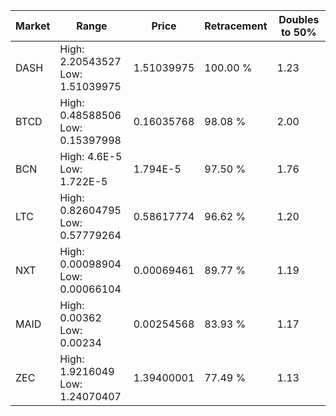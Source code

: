 | Market | Range | Price| Retracement | Doubles to 50% |
| --- | --- | --- | --- | --- |
| DASH | High: 2.20543527<br />Low: 1.51039975 | 1.51039975 | 100.00 % | 1.23 |
| BTCD | High: 0.48588506<br />Low: 0.15397998 | 0.16035768 | 98.08 % | 2.00 |
| BCN | High: 4.6E-5<br />Low: 1.722E-5 | 1.794E-5 | 97.50 % | 1.76 |
| LTC | High: 0.82604795<br />Low: 0.57779264 | 0.58617774 | 96.62 % | 1.20 |
| NXT | High: 0.00098904<br />Low: 0.00066104 | 0.00069461 | 89.77 % | 1.19 |
| MAID | High: 0.00362<br />Low: 0.00234 | 0.00254568 | 83.93 % | 1.17 |
| ZEC | High: 1.9216049<br />Low: 1.24070407 | 1.39400001 | 77.49 % | 1.13 |
